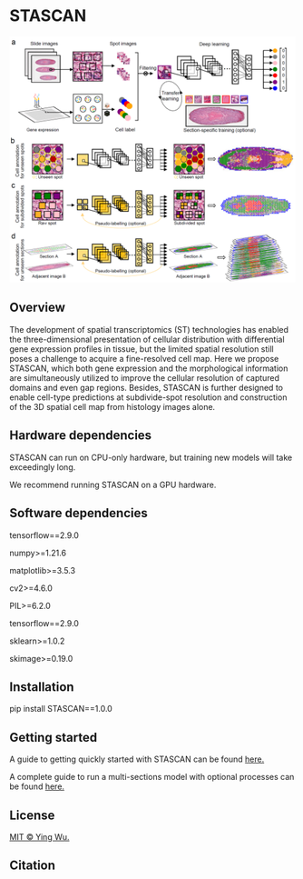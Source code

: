 # STASCAN
![](./STASCAN_overview.png)


## Overview
The development of spatial transcriptomics (ST) technologies has enabled the three-dimensional presentation of cellular distribution with differential gene expression profiles in tissue, but the limited spatial resolution still poses a challenge to acquire a fine-resolved cell map. Here we propose STASCAN, which both gene expression and the morphological information are simultaneously utilized to improve the cellular resolution of captured domains and even gap regions. Besides, STASCAN is further designed to enable cell-type predictions at subdivide-spot resolution and construction of the 3D spatial cell map from histology images alone. 


## Hardware dependencies
STASCAN can run on CPU-only hardware, but training new models will take exceedingly long.

We recommend running STASCAN on a GPU hardware.


## Software dependencies
tensorflow==2.9.0

numpy>=1.21.6

matplotlib>=3.5.3

cv2>=4.6.0

PIL>=6.2.0

tensorflow==2.9.0

sklearn>=1.0.2

skimage>=0.19.0


## Installation
pip install STASCAN==1.0.0


## Getting started

A guide to getting quickly started with STASCAN can be found [here.](./Demo/Demo1/demo1.ipynb)

A complete guide to run a multi-sections model with optional processes can be found [here.](./Demo/Demo2/demo2.ipynb)

## License
[MIT © Ying Wu.](./LICENSE.txt)

## Citation